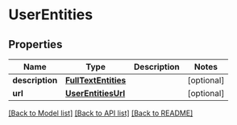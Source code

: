 # UserEntities

## Properties
Name | Type | Description | Notes
------------ | ------------- | ------------- | -------------
**description** | [**FullTextEntities**](FullTextEntities.md) |  | [optional] 
**url** | [**UserEntitiesUrl**](UserEntitiesUrl.md) |  | [optional] 

[[Back to Model list]](../README.md#documentation-for-models) [[Back to API list]](../README.md#documentation-for-api-endpoints) [[Back to README]](../README.md)


